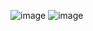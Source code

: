 
![image](https://user-images.githubusercontent.com/43849911/70457769-c3e35300-1ad6-11ea-8b27-4444e1c2fc7a.png)
![image](https://user-images.githubusercontent.com/43849911/71733819-7dcca580-2e70-11ea-8b29-e9af2ce939b0.png)
